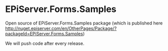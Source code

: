 # EPiServer.Forms.Samples
Open source of EPiServer.Forms.Samples package (which is published here http://nuget.episerver.com/en/OtherPages/Package/?packageId=EPiServer.Forms.Samples)

We will push code after every release.
